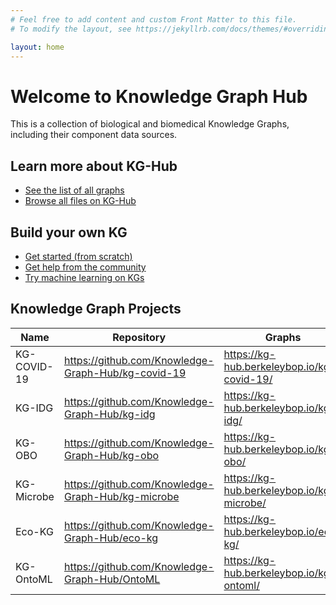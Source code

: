 ```yaml
---
# Feel free to add content and custom Front Matter to this file.
# To modify the layout, see https://jekyllrb.com/docs/themes/#overriding-theme-defaults

layout: home
---
```


# Welcome to Knowledge Graph Hub

This is a collection of biological and biomedical Knowledge Graphs, including their component data sources.  

## Learn more about KG-Hub

* [See the list of all graphs](https://kg-hub.berkeleybop.io/MANIFEST.yaml)
* [Browse all files on KG-Hub](https://kg-hub.berkeleybop.io/)

## Build your own KG

* [Get started (from scratch)](https://github.com/Knowledge-Graph-Hub/kg-dtm-template/blob/master/Tutorials/Getting%20Started.ipynb)
* [Get help from the community](https://github.com/Knowledge-Graph-Hub/knowledge-graph-hub-support)
* [Try machine learning on KGs](https://github.com/Knowledge-Graph-Hub/kg-dtm-template/blob/master/Tutorials/Machine%20Learning%20on%20Knowledge%20Graphs.ipynb)

## Knowledge Graph Projects

| Name        | Repository                                         | Graphs                                     |
|-------------|----------------------------------------------------|--------------------------------------------|
| KG-COVID-19 | https://github.com/Knowledge-Graph-Hub/kg-covid-19 | https://kg-hub.berkeleybop.io/kg-covid-19/ |
| KG-IDG      | https://github.com/Knowledge-Graph-Hub/kg-idg      | https://kg-hub.berkeleybop.io/kg-idg/      |
| KG-OBO      | https://github.com/Knowledge-Graph-Hub/kg-obo      | https://kg-hub.berkeleybop.io/kg-obo/      |
| KG-Microbe  | https://github.com/Knowledge-Graph-Hub/kg-microbe  | https://kg-hub.berkeleybop.io/kg-microbe/  |
| Eco-KG      | https://github.com/Knowledge-Graph-Hub/eco-kg      | https://kg-hub.berkeleybop.io/eco-kg/      |
| KG-OntoML      | https://github.com/Knowledge-Graph-Hub/OntoML      | https://kg-hub.berkeleybop.io/kg-ontoml/      |